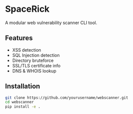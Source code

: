 # SpaceRick

A modular web vulnerability scanner CLI tool.

## Features
- XSS detection
- SQL Injection detection
- Directory bruteforce
- SSL/TLS certificate info
- DNS & WHOIS lookup

## Installation
```bash
git clone https://github.com/yourusername/webscanner.git
cd webscanner
pip install -e .
